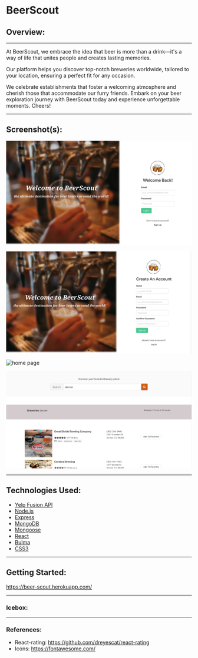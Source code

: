 # BeerScout



## Overview: 

---

At BeerScout, we embrace the idea that beer is more than a drink—it's a way of life that unites people and creates lasting memories.

Our platform helps you discover top-notch breweries worldwide, tailored to your location, ensuring a perfect fit for any occasion. 

We celebrate establishments that foster a welcoming atmosphere and cherish those that accommodate our furry friends. Embark on your beer exploration journey with BeerScout today and experience unforgettable moments. Cheers!


---


## Screenshot(s):

![login](src/assets/login.png)

![signup](src/assets/signUp.png)

![home page](src/assets/navBar.png)

![search](src/assets/searchBar.png)





---
## Technologies Used:

* [Yelp Fusion API](https://www.yelp.com/developers/documentation/v3/get_started)
* [Node.js](https://nodejs.org/)
* [Express](https://expressjs.com/)
* [MongoDB](https://www.mongodb.com/)
* [Mongoose](https://mongoosejs.com/)
* [React](https://reactjs.org/)
* [Bulma](https://bulma.io/)
* [CSS3](https://www.w3.org/Style/CSS/Overview.en.html)




---
## Getting Started:

https://beer-scout.herokuapp.com/

---

### Icebox:



---
### References:
* React-rating: https://github.com/dreyescat/react-rating
* Icons: https://fontawesome.com/
